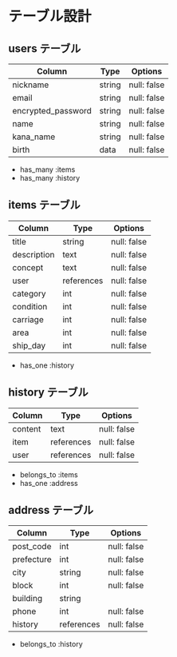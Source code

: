 # テーブル設計

## users テーブル

| Column             | Type   | Options     |
| ------------------ | ------ | ----------- |
| nickname           | string | null: false |
| email              | string | null: false |
| encrypted_password | string | null: false |
| name               | string | null: false |
| kana_name          | string | null: false |
| birth              | data   | null: false |

- has_many :items
- has_many :history

## items テーブル

| Column     | Type       | Options     |
| ------     | ------     | ----------- |
| title      | string     | null: false |
| description| text       | null: false |
| concept    | text       | null: false |
| user       | references | null: false |
| category   | int        | null: false | Active hush
| condition  | int        | null: false | Active hush
| carriage   | int        | null: false | Active hush
| area       | int        | null: false | Active hush
| ship_day   | int        | null: false | Active hush

- has_one :history

## history テーブル

| Column    | Type       | Options     |
| ----------| ------     | ----------- |
| content   | text       | null: false |
| item      | references | null: false |
| user      | references | null: false |

- belongs_to :items
- has_one :address

## address テーブル

| Column    | Type       | Options     |
| ----------| ------     | ----------- |
| post_code | int        | null: false |
| prefecture| int        | null: false |
| city      | string     | null: false |
| block     | int        | null: false |
| building  | string     |             |
| phone     | int        | null: false |
| history   | references | null: false |

- belongs_to :history